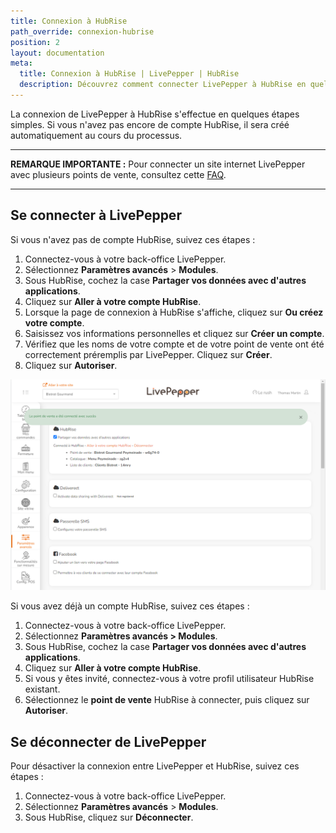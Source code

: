 ```yaml
---
title: Connexion à HubRise
path_override: connexion-hubrise
position: 2
layout: documentation
meta:
  title: Connexion à HubRise | LivePepper | HubRise
  description: Découvrez comment connecter LivePepper à HubRise en quelques étapes simples. HubRise transmet vos commandes LivePepper à votre logiciel de caisse et d'autres applications que vous utilisez tous les jours.
---
```


La connexion de LivePepper à HubRise s'effectue en quelques étapes simples. Si vous n'avez pas encore de compte HubRise, il sera créé automatiquement au cours du processus.

***

**REMARQUE IMPORTANTE :** Pour connecter un site internet LivePepper avec plusieurs points de vente, consultez cette [FAQ](/apps/livepepper/faqs/connect-shops-hubrise-accounts).

***

## Se connecter à LivePepper

Si vous n'avez pas de compte HubRise, suivez ces étapes :

1. Connectez-vous à votre back-office LivePepper.
2. Sélectionnez **Paramètres avancés** > **Modules**.
3. Sous HubRise, cochez la case **Partager vos données avec d'autres applications**.
4. Cliquez sur **Aller à votre compte HubRise**.
5. Lorsque la page de connexion à HubRise s'affiche, cliquez sur **Ou créez votre compte**.
6. Saisissez vos informations personnelles et cliquez sur **Créer un compte**.
7. Vérifiez que les noms de votre compte et de votre point de vente ont été correctement préremplis par LivePepper. Cliquez sur **Créer**.
8. Cliquez sur **Autoriser**.

![Connexion à HubRise - Connecté](./images/006-hubrise-connection-confirmed.png)

Si vous avez déjà un compte HubRise, suivez ces étapes :

1. Connectez-vous à votre back-office LivePepper.
2. Sélectionnez **Paramètres avancés > Modules**.
3. Sous HubRise, cochez la case **Partager vos données avec d'autres applications**.
4. Cliquez sur **Aller à votre compte HubRise**.
5. Si vous y êtes invité, connectez-vous à votre profil utilisateur HubRise existant.
6. Sélectionnez le **point de vente** HubRise à connecter, puis cliquez sur **Autoriser**.

## Se déconnecter de LivePepper

Pour désactiver la connexion entre LivePepper et HubRise, suivez ces étapes :

1. Connectez-vous à votre back-office LivePepper.
2. Sélectionnez **Paramètres avancés** > **Modules**.
3. Sous HubRise, cliquez sur **Déconnecter**.

